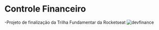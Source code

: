 # Controle Financeiro
  -Projeto de finalização da Trilha Fundamentar da Rocketseat
![devfinance](https://user-images.githubusercontent.com/8356862/170793652-adabe0b8-91bb-4282-8de7-d494a5bfbea5.gif)
